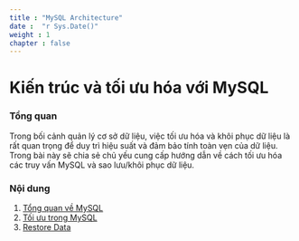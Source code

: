 ```yaml
---
title : "MySQL Architecture"
date :  "r Sys.Date()" 
weight : 1 
chapter : false
---
```

# Kiến trúc và tối ưu hóa với MySQL

### Tổng quan

Trong bối cảnh quản lý cơ sở dữ liệu, việc tối ưu hóa và khôi phục dữ liệu là rất quan trọng để duy trì hiệu suất và đảm bảo tính toàn vẹn của dữ liệu. Trong bài này sẽ chia sẻ chủ yếu cung cấp hướng dẫn về cách tối ưu hóa các truy vấn MySQL và sao lưu/khôi phục dữ liệu.

### Nội dung

 1. [Tổng quan về MySQL](1-introduce/)
 2. [Tối ưu trong MySQL](2-optimization/)
 3. [Restore Data](3-restore/)